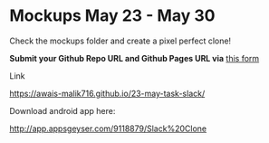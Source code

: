 # Mockups May 23 - May 30

Check the mockups folder and create a pixel perfect clone! 

**Submit your Github Repo URL and Github Pages URL via**  [this form](https://forms.gle/hpnwWht8xTLjqHnH8)


Link

https://awais-malik716.github.io/23-may-task-slack/

Download android app here:

http://app.appsgeyser.com/9118879/Slack%20Clone
